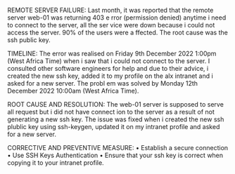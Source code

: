 REMOTE SERVER FAILURE:
Last month, it was reported that the remote server web-01 was returning 403 e
rror (permission denied) anytime i need to connect to the server, all the ser
vice were down because i could not access the server. 90% of the users were a
ffected. The root cause was the ssh public key.

TIMELINE:
The error was realised on Friday 9th December 2022 1:00pm (West Africa Time)
when i saw that i could not connect to the server. I consulted other software
 engineers for help and due to their advice, i created the new ssh key, added
 it to my profile on the alx intranet and i asked for a new server. The probl
em was solved by Monday 12th December 2022 10:00am (West Africa Time).

ROOT CAUSE AND RESOLUTION:
The web-01 server is supposed to serve all request but i did not have connect
ion to the server as a result of not generating a new ssh key.
The issue was fixed when i created the new ssh plublic key using ssh-keygen,
updated it on my intranet profile and asked for a new server.

CORRECTIVE AND PREVENTIVE MEASURE:
• Establish a secure connection
• Use SSH Keys Authentication
• Ensure that your ssh key is correct when copying it to your intranet profile.
